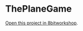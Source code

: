 ThePlaneGame
=====

[Open this project in 8bitworkshop](http://8bitworkshop.com/redir.html?platform=msx&githubURL=https%3A%2F%2Fgithub.com%2Fmatheusjgsantos%2FThePlaneGame&file=ThePlaneGame.asm).
